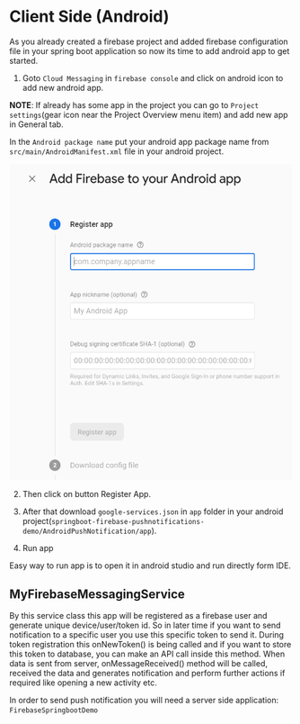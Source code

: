 # Client Side (Android)

As you already created a firebase project and added firebase configuration file in
your spring boot application so now its time to add android app to get started.

1) Goto `Cloud Messaging` in `firebase console` and click on android icon to add new android app.

**NOTE**: If already has some app in the project you can go to `Project settings`(gear icon near the Project Overview menu item) and add new app in General tab.

In the `Android package name` put your android app package name from `src/main/AndroidManifest.xml` file in your android project.

![Add Firebase to your Android App](./androidfirebasecreate.png)

2) Then click on button Register App.

3) After that download `google-services.json` in `app` folder in your android project(`springboot-firebase-pushnotifications-demo/AndroidPushNotification/app`).

4) Run app

Easy way to run app is to open it in android studio and run directly form IDE.


## MyFirebaseMessagingService

By this service class this app will be registered as a
   firebase user and generate unique device/user/token id. So in later time if you want to
   send notification to a specific user you use this specific token to send it. During token
   registration this onNewToken() is being called and if you want to store this token to
   database, you can make an API call inside this method.
   When data is sent from server, onMessageReceived() method will be called,
   received the data and generates notification and perform further actions if required
   like opening a new activity etc.
   

In order to send push notification you will need a server side application: `FirebaseSpringbootDemo`


